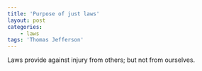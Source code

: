 ```yaml
---
title: 'Purpose of just laws'
layout: post
categories:
    - laws
tags: 'Thomas Jefferson'
---
```


Laws provide against injury from others; but not from ourselves.